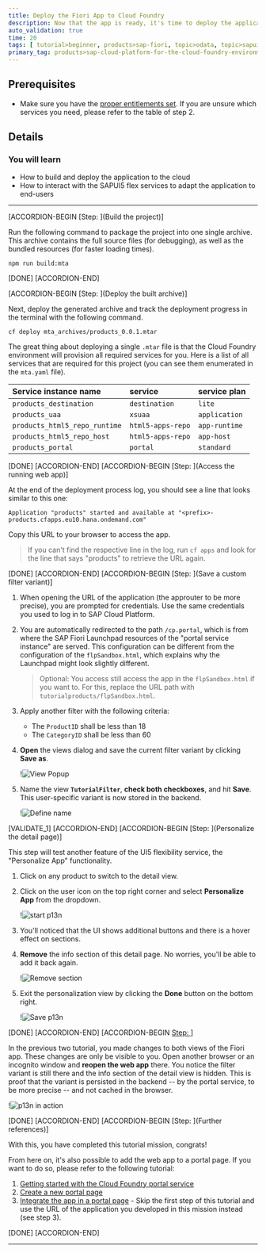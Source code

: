 ```yaml
---
title: Deploy the Fiori App to Cloud Foundry
description: Now that the app is ready, it's time to deploy the application to the Cloud Foundry environment of the SAP Cloud Platform. After deploying, test the application in a non-test environment and to share it with coworkers.
auto_validation: true
time: 20
tags: [ tutorial>beginner, products>sap-fiori, topic>odata, topic>sapui5,  products>sap-cloud-platform-portal, topic>user-interface, topic>html5, topic>cloud]
primary_tag: products>sap-cloud-platform-for-the-cloud-foundry-environment
---
```


## Prerequisites
 - Make sure you have the [proper entitlements set](https://developers.sap.com/tutorials/cp-cf-entitlements-add.html). If you are unsure which services you need, please refer to the table of step 2.

## Details
### You will learn
  - How to build and deploy the application to the cloud
  - How to interact with the SAPUI5 flex services to adapt the application to end-users

---

[ACCORDION-BEGIN [Step: ](Build the project)]

Run the following command to package the project into one single archive. This archive contains the full source files (for debugging), as well as the bundled resources (for faster loading times).

```Terminal
npm run build:mta
```

[DONE]
[ACCORDION-END]

[ACCORDION-BEGIN [Step: ](Deploy the built archive)]

Next, deploy the generated archive and track the deployment progress in the terminal with the following command.

```Terminal
cf deploy mta_archives/products_0.0.1.mtar
```

The great thing about deploying a single `.mtar` file is that the Cloud Foundry environment will provision all required services for you. Here is a list of all services that are required for this project (you can see them enumerated in the `mta.yaml` file).


|  Service instance name     | service | service plan
|  :------------- | :-------------| :-------------
|  `products_destination` |  `destination` |  `lite`
|  `products_uaa` |  `xsuaa` |  `application`
|  `products_html5_repo_runtime` |  `html5-apps-repo` |  `app-runtime`
|  `products_html5_repo_host` | `html5-apps-repo`  |  `app-host`
|  `products_portal` |  `portal` |  `standard`


[DONE]
[ACCORDION-END]
[ACCORDION-BEGIN [Step: ](Access the running web app)]

At the end of the deployment process log, you should see a line that looks similar to this one:
```
Application "products" started and available at "<prefix>-products.cfapps.eu10.hana.ondemand.com"
```

Copy this URL to your browser to access the app.

> If you can't find the respective line in the log, run `cf apps` and look for the line that says "products" to retrieve the URL again.


[DONE]
[ACCORDION-END]
[ACCORDION-BEGIN [Step: ](Save a custom filter variant)]

1. When opening the URL of the application (the approuter to be more precise), you are prompted for credentials. Use the same credentials you used to log in to SAP Cloud Platform.

2. You are automatically redirected to the path `/cp.portal`, which is from where the SAP Fiori Launchpad resources of the "portal service instance" are served. This configuration can be different from the configuration of the `flpSandbox.html`, which explains why the Launchpad might look slightly different.

    > Optional: You access still access the app in the `flpSandbox.html` if you want to. For this, replace the URL path with `tutorialproducts/flpSandbox.html`.

3. Apply another filter with the following criteria:
    * The `ProductID` shall be less than 18
    * The `CategoryID` shall be less than 60

4. **Open** the views dialog and save the current filter variant by clicking **Save as**.

      !![View Popup](./myviews.png)

5. Name the view **`TutorialFilter`**, **check both checkboxes**, and hit **Save**. This user-specific variant is now stored in the backend.

      !![Define name](./setname.png)




[VALIDATE_1]
[ACCORDION-END]
[ACCORDION-BEGIN [Step: ](Personalize the detail page)]

This step will test another feature of the UI5 flexibility service, the "Personalize App" functionality.

1. Click on any product to switch to the detail view.
2. Click on the user icon on the top right corner and select **Personalize App** from the dropdown.

      !![start p13n](./startP13n.png)

3. You'll noticed that the UI shows additional buttons and there is a hover effect on  sections.
4. **Remove** the info section of this detail page. No worries, you'll be able to add it back again.

      !![Remove section](./removeSection.png)

5. Exit the personalization view by clicking the **Done** button on the bottom right.

      !![Save p13n](./saveP13n.png)


[DONE]
[ACCORDION-END]
[ACCORDION-BEGIN [Step: ](Check )]

In the previous two tutorial, you made changes to both views of the Fiori app. These changes are only be visible to you. Open another browser or an incognito window and **reopen the web app** there. You notice the filter variant is still there and the info section of the detail view is hidden. This is proof that the variant is persisted in the backend -- by the portal service, to be more precise -- and not cached in the browser.

!![p13n in action](./p13nInAction.png)

[DONE]
[ACCORDION-END]
[ACCORDION-BEGIN [Step: ](Further references)]

With this, you have completed this tutorial mission, congrats!

From here on, it's also possible to add the web app to a portal page. If you want to do so, please refer to the following tutorial:

1. [Getting started with the Cloud Foundry portal service](https://developers.sap.com/tutorials/cp-portal-cloud-foundry-getting-started.html)
2. [Create a new portal page](https://developers.sap.com/tutorials/cp-portal-cloud-foundry-create-site.html)
3. [Integrate the app in a portal page](https://developers.sap.com/tutorials/cp-portal-cloud-foundry-sapui5-app.html) - Skip the first step of this tutorial and use the URL of the application you developed in this mission instead (see step 3).




[DONE]
[ACCORDION-END]


---
